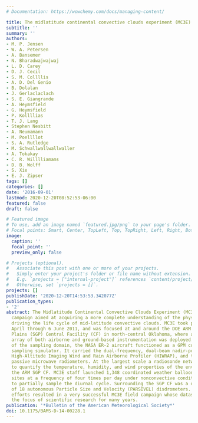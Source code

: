 ```yaml
---
# Documentation: https://wowchemy.com/docs/managing-content/

title: The midlatitude continental convective clouds experiment (MC3E)
subtitle: ''
summary: ''
authors:
- M. P. Jensen
- W. A. Petersen
- A. Bansemer
- N. Bharadwajwajwaj
- L. D. Carey
- D. J. Cecil
- S. M. Collllis
- A. D. Del Genio
- B. Dolalan
- J. Gerlaclaclach
- S. E. Giangrande
- A. Heymsfield
- G. Heymsfield
- P. Kollllias
- T. J. Lang
- Stephen Nesbitt
- A. Neumamann
- M. Poellllot
- S. A. Rutledge
- M. Schwallwallwallwaller
- A. Tokakay
- C. R. Willlliamams
- D. B. Wolff
- S. Xie
- E. J. Zipser
tags: []
categories: []
date: '2016-09-01'
lastmod: 2020-12-20T08:52:53-06:00
featured: false
draft: false

# Featured image
# To use, add an image named `featured.jpg/png` to your page's folder.
# Focal points: Smart, Center, TopLeft, Top, TopRight, Left, Right, BottomLeft, Bottom, BottomRight.
image:
  caption: ''
  focal_point: ''
  preview_only: false

# Projects (optional).
#   Associate this post with one or more of your projects.
#   Simply enter your project's folder or file name without extension.
#   E.g. `projects = ["internal-project"]` references `content/project/deep-learning/index.md`.
#   Otherwise, set `projects = []`.
projects: []
publishDate: '2020-12-20T14:53:53.342077Z'
publication_types:
- '2'
abstract: The Midlatitude Continental Convective Clouds Experiment (MC3E) is a field
  campaign aimed at acquiring a more complete understanding of the physical processes
  driving the life cycle of mid-latitude convective clouds. MC3E took place from 22
  April through 6 June 2011, and was focused at and around the DOE ARM Southern Great
  Plains (SGP) Central Facility (CF) in north-central Oklahoma, where an extensive
  array of both airborne and ground-based instrumentation was deployed. At the top
  of the sampling domain, the NASA ER-2 aircraft functioned as a GPM core-satellite
  sampling simulator. It carried the dual-frequency, dual-beam nadir-pointing Doppler,
  High-Altitude Imaging Wind and Rain Airborne Profiler (HIWRAP), and two multifrequency
  passive microwave radiometers. At the largest scale a radiosonde network was deployed
  to quantify the temperature, humidity, and wind properties of the environment surrounding
  the ARM SGP CF. MC3E staff launched 1,348 coordinated weather balloons from six
  sites at a frequency of four times per day under nonconvective conditions in order
  to partially sample the diurnal cycle. Surrounding the SGP CF was a dense network
  of 18 autonomous Particle Size and Velocity (PARSIVEL) disdrometers. The coordinated
  efforts resulted in a very successful MC3E field campaign whose datasets will be
  the focus of scientific research for many years.
publication: '*Bulletin of the American Meteorological Society*'
doi: 10.1175/BAMS-D-14-00228.1
---
```

